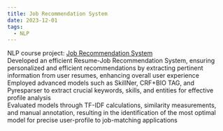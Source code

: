 ```yaml
---
title: Job Recommendation System
date: 2023-12-01
tags:
  - NLP
---
```

NLP course project: [Job Recommendation System](https://github.com/gdgdandsz/NLP_job_recommendation_system) <br>
Developed an efficient Resume-Job Recommendation System, ensuring personalized and efficient recommendations by extracting pertinent information from user resumes, enhancing overall user experience<br>
Employed advanced models such as SkillNer, CRF+BIO TAG, and Pyresparser to extract crucial keywords, skills, and entities for effective profile analysis<br>
Evaluated models through TF-IDF calculations, similarity measurements, and manual annotation, resulting in the identification of the most optimal model for precise user-profile to job-matching applications<br>

<!--more-->
